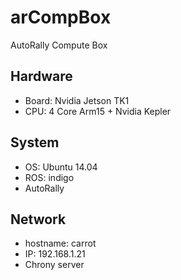 # arCompBox
AutoRally Compute Box

## Hardware
* Board: Nvidia Jetson TK1
* CPU: 4 Core Arm15 + Nvidia Kepler

## System
* OS: Ubuntu 14.04
* ROS: indigo
* AutoRally

## Network
* hostname: carrot
* IP: 192.168.1.21
* Chrony server
